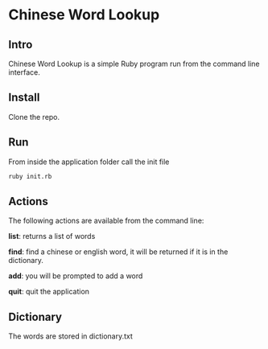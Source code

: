 # Chinese Word Lookup



## Intro

Chinese Word Lookup is a simple Ruby program run from the command line interface.



## Install

Clone the repo.



## Run

From inside the application folder call the init file

```bash
ruby init.rb
```



## Actions

The following actions are available from the command line:

**list**: returns a list of words

**find**: find a chinese or english word, it will be returned if it is in the dictionary.

**add**: you will be prompted to add a word

**quit**: quit the application



## Dictionary

The words are stored in dictionary.txt
